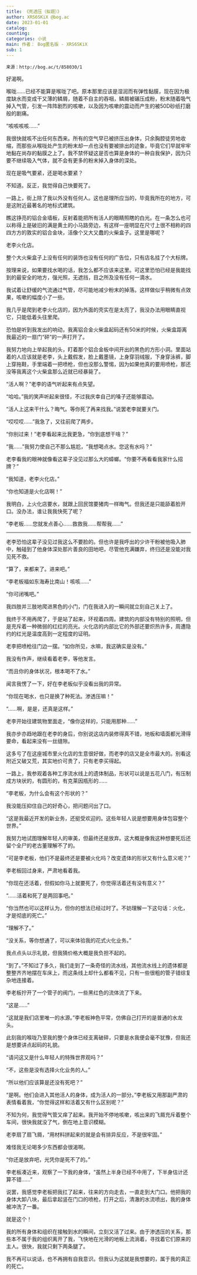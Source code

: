 ```yaml
---
title: 《死透压（拟题）》
author: XRS6SKiX @bog.ac
date: 2023-01-01
catalog: 
counting: 
categories: 小说
main: 作者： Bog匿名版 - XRS6SKiX
sub: 1
---
```

    来源：http://bog.ac/t/858030/1

好渴啊。

喉咙……已经不能算是喉咙了吧。原本那里应该是湿润而有弹性黏膜，现在因为极度缺水而变成干又薄的鳞屑，随着不自主的吞咽，鳞屑被碾压成粉，粉末随着吸气掉入气管，引发一阵阵剧烈的咳嗽，以及因为咳嗽的震动而产生的被50D砂纸打磨般的剧痛。

“咳咳咳咳……”

我很快就咳不出任何东西来。所有的空气早已被挤压出身体，只余胸腔徒劳地收缩，而那些从喉咙处产生的粉末却一点也没有要被排出的迹象，毕竟它们早就牢牢地黏在尚存的黏膜之上了。我不禁怀疑这是否也算是身体的一种自我保护，因为只要不继续吸入气体，就不会有更多的粉末掉入身体的深处。

现在是吸气要紧，还是喝水要紧？

不知道。反正，我觉得自己快要死了。

一路上，街上除了我以外没有任何人。这也是理所应当的，毕竟我所在的地方，可是这附近最著名的地标式建筑。

瞧这铮亮的铝合金墙板，反射着能把所有活人的眼睛照瞎的白光。在一条怎么也可以称得上是破旧的满是黄土的小马路旁边，有这样一座明显在尺寸上很不相称的四四方方的敦实的铝合金块，活像个又大又蠢的火柴盒子。这里是哪呢？

老李火化店。

整个大火柴盒子上没有任何的装饰也没有任何的广告位，只有店名挂了个大标牌。

按理来说，如果要找水喝的话，我怎么都不应该来这里。可这里恐怕已经是我能找到的最安全的地方，强光照，无遮挡，目之所及没有任何一滴水。

我试着让舒缓的气流通过气管，尽可能地减少粉末的掉落。这样做似乎稍微有点效果，咳嗽的幅度小了一些。

我几乎是爬到老李火化店的，因为外面的壳实在是太亮了，我没办法用眼睛直视它，只能低着头往里爬。

恐怕是听到我发出的响动，我离铝合金火柴盒起码还有50米的时候，火柴盒距离我最近的一扇门“砰”的一声打开了。

我努力地向上举起我的头，盯着那个铝合金板中间开出的黑色的方形小洞。里面站着的人应该就是老李，头上戴假发，脸上戴墨镜，上身穿羽绒服，下身穿泳裤，脚上穿拖鞋，手里端着一把喷枪，但也没那么警惕，因为如果他真的要用喷枪，那还没等我离这个火柴盒那么近就已经暴毙了。

“活人啊？”老李的语气听起来有点失望。

“哈哈。”我的笑声听起来很怪，不过我庆幸自己的嗓子还能够震动。

“活人上这来干什么？晦气。等你死了再来找我。”说罢老李就要关门。

“哎哎哎……”我急了，又往前爬了两步。

“你别过来！”老李看起来比我更急，“你到底想干啥？”

“我……”我努力使自己不那么尴尬，“我想喝点水。您这有水吗？”

老李看我的眼神就像看这辈子没见过那么大的蟑螂。“你要不再看看我家什么招牌？”

“我知道，老李火化店。”

“你也知道是火化店啊！”

我明白，上火化店要水，就跟上回民馆要猪肉一样晦气。但我还是只能舔着脸开口。没办法，谁让我我快死了呢？

“李老板……您就发点善心……救救我……帮帮我……”

---
老李恐怕这辈子没见过我这么不要脸的。但也许是我呼出的少许干粉被他吸入肺中，触碰到了他身体深处那片善良的田地吧，尽管他充满嫌弃，终归还是没能对我见死不救。

“算了，来都来了。进来吧。”

“李老板福如东海寿比南山！咳咳……”

“你可闭嘴吧。”

我四肢并三肢地爬进黑色的小门，门在我进入的一瞬间就立刻自己关上了。

我终于不用再爬了，于是站了起来，环视着四周。建筑的内部没有特别的照明，但是充斥着一种微弱的红红的亮光。火化店的内部比它的外部还要炽热许多，周遭隐约的红光是温度高到一定程度的证明。

老李把喷枪往门边一摆。“如你所见，水嘛，我这确实是没有。”

我没有作声，继续看着老李，等他发言。

“而且你的身体状况，根本喝不了水。”

闻言我愣了一下，好在李老板似乎没看出我的异常。

“你现在喝水，也只是换了种死法。渗透压嘛！”

“……啊，是是，还真是这样。”

老李开始往建筑物里面走，“像你这样的，只能用那种……”

我亦步亦趋地跟在老李的身后，你别说这店内装修得真不错，地板和墙面都光滑得要命，看起来没有一丝缝隙。

这多亏了在这座城市里火化店的生意很好做，而老李的店又是全市最大的。别看这附近又破又荒，其实地价可贵了，只有老李买得起。

一路上，我参观着各种工序流水线上的遗体制品，形状可以说是五花八门，有压制成方块状的，有圆形的，有克莱因瓶形的……

“李老板，为什么会有这个形状的？”

我没能压抑住自己的好奇心，把问题问出了口。

“这是我最近开发的新业务，还挺受欢迎的。这些年轻人说是想要用身体包容整个世界。”

我努力地试图理解年轻人的审美，但最终还是放弃。这大概是像我这种想要死后还留个全尸的老古董理解不了的。

“可是李老板，他们不是最终还是要被火化吗？改变遗体的形状又有什么意义呢？”

李老板回过身来，严肃地看着我。

“你现在还活着，但假如你马上就要死了，你觉得活着还有没有意义？”

“……活着和死了是两回事吧。”

“你当然也可以这样认为，但你的想法已经过时了。不妨理解一下这句话：火化，才是彻底的死亡。”

“理解不了。”

“没关系，等你想通了，可以来体验我的花式火化业务。”

我点点头以示礼貌，但我猜价格大概是我负担不起的。

“到了。”不知过了多久，我们走到了一条奇怪的流水线，其他流水线上的遗体都是整整齐齐地摆在车床上，而这条线上却什么都看不见，只有一些很粗的管子错综复杂地连接着。

李老板拧开了一个管子的阀门，一些黑红色的流体流了下来。

“这是……”

“这就是我们店里唯一的水源。”李老板神色平常，仿佛自己打开的是普通的水龙头。

此刻我的喉咙乃至我的整个身体已经支离破碎，只要是水我便会毫不犹豫，但我还是想要讲点起码的礼貌。

“请问这又是什么年轻人的特殊世界观吗？”

“不，这些是没有选择火化业务的人。”

“所以他们应该算是还没有死吧？”

“是啊。他们会进入其他活人的身体，成为活人的一部分。”李老板又用那副严肃的表情看着我，“你觉得这样和活着又有什么区别呢？”

不知为何，我觉得气管又痒了起来。我开始不停地咳嗽，咳出来的飞屑充斥着整个车间，很快我就没了气，倒在地上意识模糊。

老李扇了扇飞屑，“用材料拼起来的就是会有排异反应，不是很牢固。”

难怪我无论喝多少东西都会很渴啊。

“你还是放弃吧，光凭你是死不了的。”

李老板凑近来，观察了一下我的身体，“虽然上半身已经不中用了，下半身估计还算不错……”

说罢，我感觉李老板把我扛了起来，往来的方向走去，一直走到大门口。他把我的身体大卸八块，最后拿起竖在门口的喷枪，打开之后，清澈的水流喷出，我的身体被冲洗了一番。

就是这个！

我的所有身体和组织在接触到水的瞬间，立刻又活了过来。由于渗透压的关系，那些本不属于我的组织离开了我，飞快地在光滑的地板上流淌着，寻找着它们原来的主人。很快，我就只剩下两条腿了。

我不再可以说话，也不再拥有自我意识。但我认为这就是我想要的，属于我的真正的死亡。
